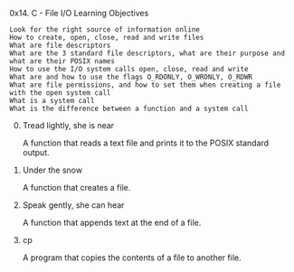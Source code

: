 0x14. C - File I/O
Learning Objectives

    Look for the right source of information online
    How to create, open, close, read and write files
    What are file descriptors
    What are the 3 standard file descriptors, what are their purpose and what are their POSIX names
    How to use the I/O system calls open, close, read and write
    What are and how to use the flags O_RDONLY, O_WRONLY, O_RDWR
    What are file permissions, and how to set them when creating a file with the open system call
    What is a system call
    What is the difference between a function and a system call

0. Tread lightly, she is near

    A function that reads a text file and prints it to the POSIX standard output.

1. Under the snow

    A function that creates a file.

2. Speak gently, she can hear

    A function that appends text at the end of a file.

3. cp

    A program that copies the contents of a file to another file.


